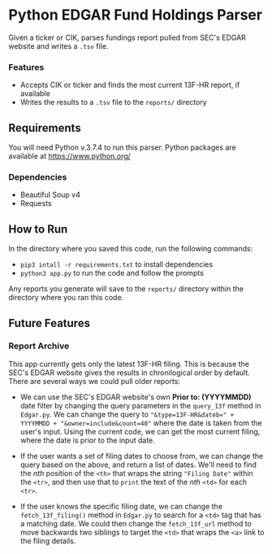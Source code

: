 # Python EDGAR Fund Holdings Parser
Given a ticker or CIK, parses fundings report pulled from SEC's EDGAR website and writes a `.tsv` file.

### Features
* Accepts CIK or ticker and finds the most current 13F-HR report, if available
* Writes the results to a `.tsv` file to the `reports/` directory

## Requirements
You will need Python v.3.7.4 to run this parser. Python packages are available at <https://www.python.org/>

### Dependencies
* Beautiful Soup v4
* Requests

## How to Run
In the directory where you saved this code, run the following commands:
* `pip3 intall -r requirements.txt` to install dependencies
* `python3 app.py` to run the code and follow the prompts

Any reports you generate will save to the `reports/` directory within the directory where you ran this code.

## Future Features
### Report Archive
This app currently gets only the latest 13F-HR filing. This is because the SEC's EDGAR website gives the results in chronilogical order by default. There are several ways we could pull older reports:

* We can use the SEC's EDGAR website's own **Prior to: (YYYYMMDD)** date filter by changing the query parameters in the `query_13f` method in `Edgar.py`. We can change the query to `"&type=13F-HR&dateb=" + YYYYMMDD + "&owner=include&count=40"` where the date is taken from the user's input. Using the current code, we can get the most current filing, where the date is prior to the input date.

* If the user wants a set of filing dates to choose from, we can change the query based on the above, and return a list of dates. We'll need to find the *nth* position of the `<th>` that wraps the string `"Filing Date"` within the `<tr>`, and then use that to `print` the text of the *nth* `<td>` for each `<tr>`.

* If the user knows the specific filing date, we can change the `fetch_13f_filing()` method in `Edgar.py` to search for a `<td>` tag that has a matching date. We could then change the `fetch_13f_url` method to move backwards two siblings to target the `<td>` that wraps the `<a>` link to the filing details.